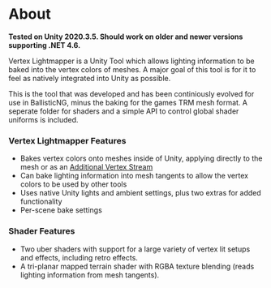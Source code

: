 # About
**Tested on Unity 2020.3.5. Should work on older and newer versions supporting .NET 4.6.**

Vertex Lightmapper is a Unity Tool which allows lighting information to be baked into the vertex colors of meshes. A major goal of this tool is for it to feel as natively integrated into Unity as possible.

This is the tool that was developed and has been continiously evolved for use in BallisticNG, minus the baking for the games TRM mesh format. A seperate folder for shaders and a simple API to control global shader uniforms is included.

### Vertex Lightmapper Features
* Bakes vertex colors onto meshes inside of Unity, applying directly to the mesh or as an [Additional Vertex Stream](https://docs.unity3d.com/ScriptReference/MeshRenderer-additionalVertexStreams.html)
* Can bake lighting information into mesh tangents to allow the vertex colors to be used by other tools
* Uses native Unity lights and ambient settings, plus two extras for added functionality
* Per-scene bake settings

### Shader Features
* Two uber shaders with support for a large variety of vertex lit setups and effects, including retro effects.
* A tri-planar mapped terrain shader with RGBA texture blending (reads lighting information from mesh tangents).
